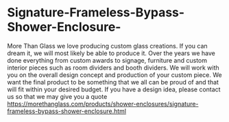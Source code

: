 # Signature-Frameless-Bypass-Shower-Enclosure-
More Than Glass we love producing custom glass creations. If you can dream it, we will most likely be able to produce it. Over the years we have done everything from custom awards to signage, furniture and custom interior pieces such as room dividers and booth dividers. We will work with you on the overall design concept and production of your custom piece. We want the final product to be something that we all can be proud of and that will fit within your desired budget. If you have a design idea, please contact us so that we may give you a quote https://morethanglass.com/products/shower-enclosures/signature-frameless-bypass-shower-enclosure.html
